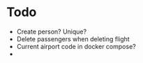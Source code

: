 # Todo
- Create person? Unique?
- Delete passengers when deleting flight
- Current airport code in docker compose?
- 